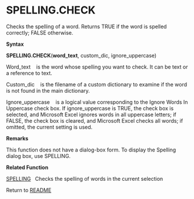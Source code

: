 # SPELLING.CHECK

Checks the spelling of a word. Returns TRUE if the word is spelled
correctly; FALSE otherwise.

**Syntax**

**SPELLING.CHECK**(**word\_text**, custom\_dic, ignore\_uppercase)

Word\_text&nbsp;&nbsp;&nbsp;&nbsp;is the word whose spelling you want to
check. It can be text or a reference to text.

Custom\_dic&nbsp;&nbsp;&nbsp;&nbsp;is the filename of a custom
dictionary to examine if the word is not found in the main dictionary.

Ignore\_uppercase&nbsp;&nbsp;&nbsp;&nbsp;is a logical value
corresponding to the Ignore Words In Uppercase check box. If
ignore\_uppercase is TRUE, the check box is selected, and Microsoft
Excel ignores words in all uppercase letters; if FALSE, the check box is
cleared, and Microsoft Excel checks all words; if omitted, the current
setting is used.

**Remarks**

This function does not have a dialog-box form. To display the Spelling
dialog box, use SPELLING.

**Related Function**

[SPELLING](SPELLING.md)&nbsp;&nbsp;&nbsp;Checks the spelling of words in the current
selection



Return to [README](README.md)

